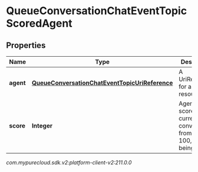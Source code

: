 # QueueConversationChatEventTopicScoredAgent


## Properties

| Name | Type | Description | Notes |
| ------------ | ------------- | ------------- | ------------- |
| **agent** | [**QueueConversationChatEventTopicUriReference**](QueueConversationChatEventTopicUriReference) | A UriReference for a resource |  [optional] |
| **score** | **Integer** | Agent's score for the current conversation, from 0 - 100, higher being better |  [optional] |




_com.mypurecloud.sdk.v2:platform-client-v2:211.0.0_
